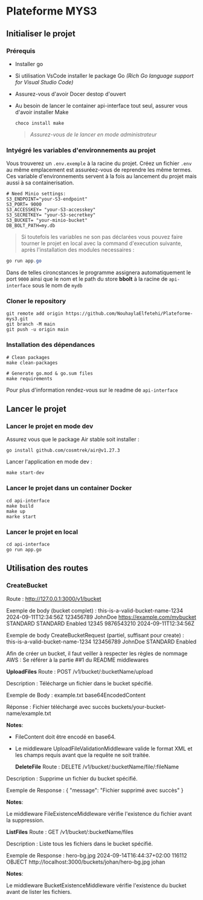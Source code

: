 # Plateforme MYS3

## Initialiser le projet

### Prérequis

- Installer go
- Si utilisation VsCode installer le package Go _(Rich Go language support for Visual Studio Code)_
- Assurez-vous d'avoir Docer destop d'ouvert
- Au besoin de lancer le container api-interface tout seul, assurer vous d'avoir installer Make

  ```
  choco install make
  ```

  > _Assurez-vous de le lancer en mode administrateur_

### Intyégré les variables d'environnements au projet

Vous trouverez un `.env.exemple` à la racine du projet. Créez un fichier `.env` au même emplacement est assuréez-vous de reprendre les même termes. Ces variable d'environnements servent à la fois au lancement du projet mais aussi à sa containerisation.

```
# Need Minio settings:
S3_ENDPOINT="your-S3-endpoint"
S3_PORT= 9000
S3_ACCESSKEY= "your-S3-accesskey"
S3_SECRETKEY= "your-S3-secretkey"
S3_BUCKET= "your-minio-bucket"
DB_BOLT_PATH=my.db
```

> Si toutefois les variables ne son pas déclarées vous pouvez faire tourner le projet en local avec la command d'execution suivante, après l'installation des modules necessaires :

```powershell
go run app.go
```

Dans de telles cironcstances le programme assignera automatiquement le port `9000` ainsi que le nom et le path du store **bbolt** à la racine de `api-interface` sous le nom de `mydb`

### Cloner le repository

```
git remote add origin https://github.com/NouhaylaElfetehi/Plateforme-mys3.git
git branch -M main
git push -u origin main
```

### Installation des dépendances

```
# Clean packages
make clean-packages

# Generate go.mod & go.sum files
make requirements
```

Pour plus d'information rendez-vous sur le readme de `api-interface`

## Lancer le projet

### Lancer le projet en mode dev

Assurez vous que le package Air stable soit installer :

```
go install github.com/cosmtrek/air@v1.27.3
```

Lancer l'application en mode dev :

```
make start-dev
```

### Lancer le projet dans un container Docker

```
cd api-interface
make build
make up
marke start
```

### Lancer le projet en local

```
cd api-interface
go run app.go
```

## Utilisation des routes

### CreateBucket 

Route : 
http://127.0.0.1:3000/v1/bucket

Exemple de body (bucket complet) : 
<Bucket>
    <name>this-is-a-valid-bucket-name-1234</name>
    <creationDate>2024-09-11T12:34:56Z</creationDate>
    <owner>
        <ID>123456789</ID>
        <DisplayName>JohnDoe</DisplayName>
    </owner>
    <uri>https://example.com/mybucket</uri>
    <type>STANDARD</type>
    <storageClass>STANDARD</storageClass>
    <versioning>Enabled</versioning>
    <objectCount>12345</objectCount>
    <size>9876543210</size>
    <lastModified>2024-09-11T12:34:56Z</lastModified>
</Bucket>

Exemple de body CreateBucketRequest (partiel, suffisant pour create) : 
<Bucket>
    <name>this-is-a-valid-bucket-name-1234</name>
    <owner>
        <ID>123456789</ID>
        <DisplayName>JohnDoe</DisplayName>
    </owner>
    <type>STANDARD</type>
    <versioning>Enabled</versioning>
</Bucket>

Afin de créer un bucket, il faut veiller à respecter les règles de nommage AWS : 
Se référer à la partie ##1 du README middlewares

**UploadFiles**
Route :
POST /v1/bucket/:bucketName/upload

Description :
Télécharge un fichier dans le bucket spécifié.

Exemple de Body :
<UploadFileRequest>
  <FileName>example.txt</FileName>
  <FileContent>base64EncodedContent</FileContent>
</UploadFileRequest>

Réponse :
<UploadResponse>
  <message>Fichier téléchargé avec succès</message>
  <path>buckets/your-bucket-name/example.txt</path>
</UploadResponse>

**Notes**:

- FileContent doit être encodé en base64.
- Le middleware UploadFileValidationMiddleware valide le format XML et les champs requis avant que la requête ne soit traitée.

  **DeleteFile**
  Route :
 DELETE /v1/bucket/:bucketName/file/:fileName

Description :
Supprime un fichier du bucket spécifié.

Exemple de Response :
{
    "message": "Fichier supprimé avec succès"
}

**Notes**:

Le middleware FileExistenceMiddleware vérifie l'existence du fichier avant la suppression.

**ListFiles**
Route :
GET /v1/bucket/:bucketName/files

Description :
Liste tous les fichiers dans le bucket spécifié.

Exemple de Response :
<BucketObject>
    <Key>hero-bg.jpg</Key>
    <LastModified>2024-09-14T16:44:37+02:00</LastModified>
    <ETag></ETag>
    <Size>116112</Size>
    <StorageClass></StorageClass>
    <Owner>
        <UserKey></UserKey>
        <DisplayName></DisplayName>
        <Type></Type>
        <URI></URI>
        <ROLE>
            <Name></Name>
            <ID></ID>
            <Type></Type>
        </ROLE>
        <SecretKey></SecretKey>
    </Owner>
    <Type>OBJECT</Type>
    <URI>http://localhost:3000/buckets/johan/hero-bg.jpg</URI>
    <BucketName>johan</BucketName>
</BucketObject>

**Notes**:

Le middleware BucketExistenceMiddleware vérifie l'existence du bucket avant de lister les fichiers.
